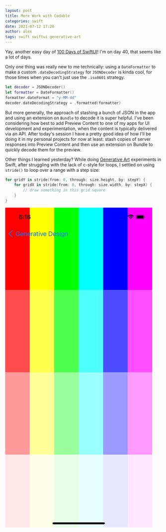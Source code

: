 ```yaml
---
layout: post
title: More Work with Codable
categories: swift
date: 2021-07-12 17:20
author: alex
tags: swift swiftui generative-art
---
```


Yay, another easy day of [100 Days of SwiftUI](https://www.hackingwithswift.com/100/swiftui)! I'm on day 40, that seems like a lot of days.

Only one thing was really new to me technically: using a `DateFormatter` to make a custom `.dateDecodingStrategy` for `JSONDecoder` is kinda cool, for those times when you can't just use the `.iso8601` strategy.

```swift
let decoder = JSONDecoder()
let formatter = DateFormatter()
formatter.dateFormat = "y-MM-dd"
decoder.dateDecodingStrategy = .formatted(formatter)
```

But more generally, the approach of stashing a bunch of JSON in the app and using an extension on `Bundle` to decode it is super helpful. I've been considering how best to add Preview Content to one of my apps for UI development and experimentation, when the content is typically delivered via an API. After today's session I have a pretty good idea of how I'll be doing it in my personal projects for now at least: stash copies of server responses into Preview Content and then use an extension on Bundle to quickly decode them for the preview.

Other things I learned yesterday? While doing [Generative Art](https://github.com/alexshepard/generativeart) experiments in Swift, after struggling with the lack of c-style for loops, I settled on using `stride()` to loop over a range with a step size:

```swift
for gridY in stride(from: 0, through: size.height, by: stepY) {
    for gridX in stride(from: 0, through: size.width, by: stepX) {
        // draw something in this grid square
    }
}
```

![Color Spectrum Grid](/assets/color_spectrum_grid.png)
